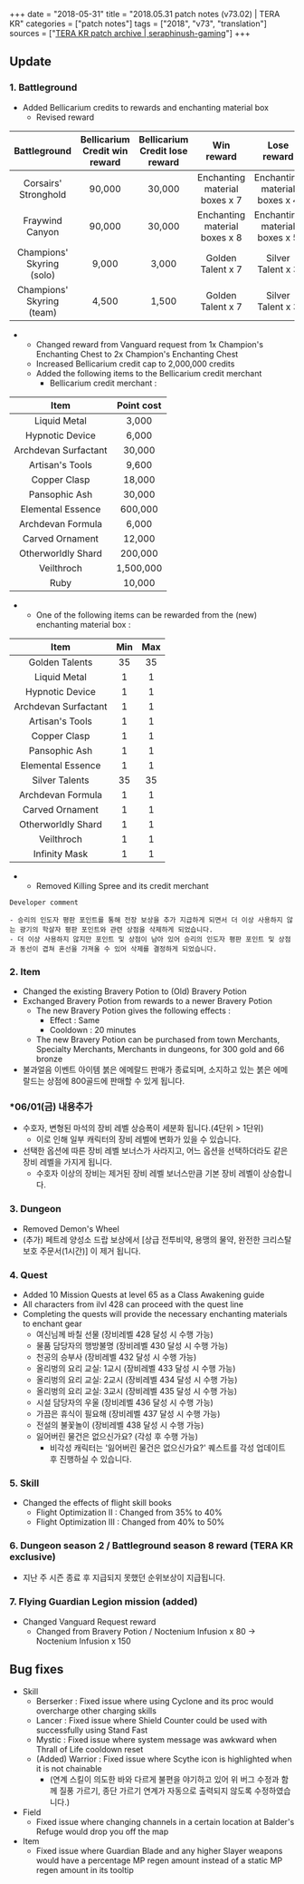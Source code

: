+++
date = "2018-05-31"
title = "2018.05.31 patch notes (v73.02) | TERA KR"
categories = ["patch notes"]
tags = ["2018", "v73", "translation"]
sources = ["[TERA KR patch archive | seraphinush-gaming](/ko/patch/2018/v73-02)"]
+++

## Update

### **1.** Battleground
- Added Bellicarium credits to rewards and enchanting material box
  - Revised reward

|Battleground | Bellicarium Credit win reward | Bellicarium Credit lose reward | Win reward | Lose reward |
| :-: | :-: | :-: | :-: | :-: |
| Corsairs' Stronghold | 90,000 | 30,000 | Enchanting material boxes x 7 | Enchanting material boxes x 4 |
| Fraywind Canyon | 90,000 | 30,000 | Enchanting material boxes x 8 | Enchanting material boxes x 5 |
| Champions' Skyring (solo) | 9,000 | 3,000 | Golden Talent x 7 | Silver Talent x 3 | 
| Champions' Skyring (team) | 4,500 | 1,500 | Golden Talent x 7 | Silver Talent x 3 |

- 
  - Changed reward from Vanguard request from 1x Champion's Enchanting Chest to 2x Champion's Enchanting Chest
  - Increased Bellicarium credit cap to 2,000,000 credits
  - Added the following items to the Bellicarium credit merchant
    - Bellicarium credit merchant :

| Item | Point cost |
| :-: | :-: |
| Liquid Metal | 3,000 |
| Hypnotic Device | 6,000 |
| Archdevan Surfactant | 30,000 |
| Artisan's Tools | 9,600 |
| Copper Clasp | 18,000 |
| Pansophic Ash | 30,000 |
| Elemental Essence | 600,000 |
| Archdevan Formula | 6,000 |
| Carved Ornament | 12,000 |
| Otherworldly Shard | 200,000 |
| Veilthroch | 1,500,000 |
| Ruby | 10,000 |

- 
  - One of the following items can be rewarded from the (new) enchanting material box :

| Item | Min | Max |
| :-: | :-: | :-: |
| Golden Talents | 35 | 35 |
| Liquid Metal | 1 | 1 |
| Hypnotic Device | 1 | 1 |
| Archdevan Surfactant | 1 | 1 |
| Artisan's Tools | 1 | 1 |
| Copper Clasp | 1 | 1 |
| Pansophic Ash | 1 | 1 |
| Elemental Essence | 1 | 1 |
| Silver Talents | 35 | 35 |
| Archdevan Formula | 1 | 1 |
| Carved Ornament | 1 | 1 |
| Otherworldly Shard | 1 | 1 |
| Veilthroch | 1 | 1 |
| Infinity Mask | 1 | 1 |

- 
  - Removed Killing Spree and its credit merchant

```
Developer comment

- 승리의 인도자 평판 포인트를 통해 전장 보상을 추가 지급하게 되면서 더 이상 사용하지 않는 광기의 학살자 평판 포인트와 관련 상점을 삭제하게 되었습니다. 
- 더 이상 사용하지 않지만 포인트 및 상점이 남아 있어 승리의 인도자 평판 포인트 및 상점과 동선이 겹쳐 혼선을 가져올 수 있어 삭제를 결정하게 되었습니다.
```

### **2.** Item
- Changed the existing Bravery Potion to (Old) Bravery Potion
- Exchanged Bravery Potion from rewards to a newer Bravery Potion
  - The new Bravery Potion gives the following effects :
    - Effect : Same
    - Cooldown : 20 minutes
  - The new Bravery Potion can be purchased from town Merchants, Specialty Merchants, Merchants in dungeons, for 300 gold and 66 bronze
- 불과얼음 이벤트 아이템 붉은 에메랄드 판매가 종료되며, 소지하고 있는 붉은 에메랄드는 상점에 800골드에 판매할 수 있게 됩니다.

### *06/01(금) 내용추가
- 수호자, 변형된 마석의 장비 레벨 상승폭이 세분화 됩니다.(4단위 > 1단위)
  - 이로 인해 일부 캐릭터의 장비 레벨에 변화가 있을 수 있습니다.
- 선택한 옵션에 따른 장비 레벨 보너스가 사라지고, 어느 옵션을 선택하더라도 같은 장비 레벨을 가지게 됩니다.
  - 수호자 이상의 장비는 제거된 장비 레벨 보너스만큼 기본 장비 레벨이 상승합니다.

### **3.** Dungeon
- Removed Demon's Wheel
- (추가) 페트레 양성소 드랍 보상에서 [상급 전투비약, 용맹의 물약, 완전한 크리스탈 보호 주문서(1시간)] 이 제거 됩니다.

### **4.** Quest
- Added 10 Mission Quests at level 65 as a Class Awakening guide
- All characters from ilvl 428 can proceed with the quest line
- Completing the quests will provide the necessary enchanting materials to enchant gear
  - 여신님께 바칠 선물 (장비레벨 428 달성 시 수행 가능)
  - 물품 담당자의 행방불명 (장비레벨 430 달성 시 수행 가능)
  - 천공의 승부사 (장비레벨 432 달성 시 수행 가능)
  - 올리벙의 요리 교실: 1교시 (장비레벨 433 달성 시 수행 가능)
  - 올리벙의 요리 교실: 2교시 (장비레벨 434 달성 시 수행 가능)
  - 올리벙의 요리 교실: 3교시 (장비레벨 435 달성 시 수행 가능)
  - 시설 담당자의 우울 (장비레벨 436 달성 시 수행 가능)
  - 가끔은 휴식이 필요해 (장비레벨 437 달성 시 수행 가능)
  - 전설의 불꽃놀이 (장비레벨 438 달성 시 수행 가능)
  - 잃어버린 물건은 없으신가요? (각성 후 수행 가능)
    - 비각성 캐릭터는 '잃어버린 물건은 없으신가요?' 퀘스트를 각성 업데이트 후 진행하실 수 있습니다.

### **5.** Skill
- Changed the effects of flight skill books
  - Flight Optimization II : Changed from 35% to 40%
  - Flight Optimization III : Changed from 40% to 50%

### **6.** Dungeon season 2 / Battleground season 8 reward (TERA KR exclusive)
- 지난 주 시즌 종료 후 지급되지 못했던 순위보상이 지급됩니다.

### **7.** Flying Guardian Legion mission (added)
- Changed Vanguard Request reward
  -  Changed from Bravery Potion / Noctenium Infusion x 80 -> Noctenium Infusion x 150

## Bug fixes

- Skill
  - Berserker : Fixed issue where using Cyclone and its proc would overcharge other charging skills
  - Lancer : Fixed issue where Shield Counter could be used with successfully using Stand Fast
  - Mystic : Fixed issue where system message was awkward when Thrall of Life cooldown reset
  - (Added) Warrior : Fixed issue where Scythe icon is highlighted when it is not chainable
    - (연계 스킬이 의도한 바와 다르게 불편을 야기하고 있어 위 버그 수정과 함께 질풍 가르기, 종단 가르기 연계가 자동으로 출력되지 않도록 수정하였습니다.)
- Field
  - Fixed issue where changing channels in a certain location at Balder's Refuge would drop you off the map
- Item
  - Fixed issue where Guardian Blade and any higher Slayer weapons would have a percentage MP regen amount instead of a static MP regen amount in its tooltip
